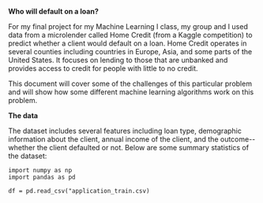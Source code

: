 **Who will default on a loan?**

For my final project for my Machine Learning I class, my group and I used data from a microlender called Home Credit (from a Kaggle competition) to predict whether a client would default on a loan. Home Credit operates in several counties including countries in Europe, Asia, and some parts of the United States. It focuses on lending to those that are unbanked and provides access to credit for people with little to no credit. 

This document will cover some of the challenges of this particular problem and will show how some different machine learning algorithms work on this problem. 

**The data** 

The dataset includes several features including loan type, demographic information about the client, annual income of the client, and the outcome--whether the client defaulted or not. Below are some summary statistics of the dataset: 

```
import numpy as np
import pandas as pd

df = pd.read_csv("application_train.csv)
```
